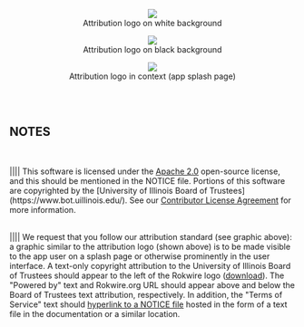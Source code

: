 <p align="center">
   <IMG SRC="!!!https://github.com/rokwire/rokwire-community/blob/master/Media%20Assets/attribution-standard-white-October-2021.png"><BR>
Attribution logo on white background
</p>
<p align="center">
   <IMG SRC="!!!https://github.com/rokwire/rokwire-community/blob/master/Media%20Assets/attribution-standard-black-October-2021.png"><BR>
Attribution logo on black background
</p>
<p align="center">
   <IMG SRC="!!!https://github.com/rokwire/rokwire-community/blob/master/Media%20Assets/attribution-standard-in-splash-page-context.png"><BR>
Attribution logo in context (app splash page)
</p>
<BR><BR>
<p>
<H2>NOTES</H2><BR>
</p>
|||| This software is licensed under the <A HREF="https://github.com/rokwire/rokwire-community/wiki/Apache-license">Apache 2.0</A> open-source license, and this should be mentioned in the NOTICE file. Portions of this software are copyrighted by the [University of Illinois Board of Trustees](https://www.bot.uillinois.edu/). See our <A HREF="https://github.com/rokwire/rokwire-community/wiki/Contributor-License-Agreement-(CLA)">Contributor License Agreement</A> for more information. <BR><BR>

|||| We request that you follow our attribution standard (see graphic above): a graphic similar to the attribution logo (shown above) is to be made visible to the app user on a splash page or otherwise prominently in the user interface. A text-only copyright attribution to the University of Illinois Board of Trustees should appear to the left of the Rokwire logo (<A HREF="https://rokwire.org/">download</A>). The "Powered by" text and Rokwire.org URL should appear above and below the Board of Trustees text attribution, respectively.  In addition, the "Terms of Service" text should <A HREF="https://github.com/rokwire/rokwire-community/blob/master/Publications/Templates/NOTICE-template.md">hyperlink to a NOTICE file</A> hosted in the form of a text file in the documentation or a similar location. 
